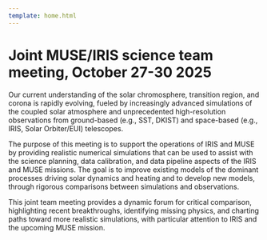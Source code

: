 ```yaml
---
template: home.html
---
```


# Joint MUSE/IRIS science team meeting, October 27-30 2025

Our current understanding of the solar chromosphere, transition region, and corona is rapidly evolving, fueled by increasingly advanced simulations of the coupled solar atmosphere and unprecedented high-resolution observations from ground-based (e.g., SST, DKIST) and space-based (e.g., IRIS, Solar Orbiter/EUI) telescopes.

The purpose of this meeting is to support the operations of IRIS and MUSE by providing realistic numerical simulations that can be used to assist with the science planning, data calibration, and data pipeline aspects of the IRIS and MUSE missions. The goal is to improve existing models of the dominant processes driving solar dynamics and heating and to develop new models, through rigorous comparisons between simulations and observations.

This joint team meeting provides a dynamic forum for critical comparison, highlighting recent breakthroughs, identifying missing physics, and charting paths toward more realistic simulations, with particular attention to IRIS and the upcoming MUSE mission.
